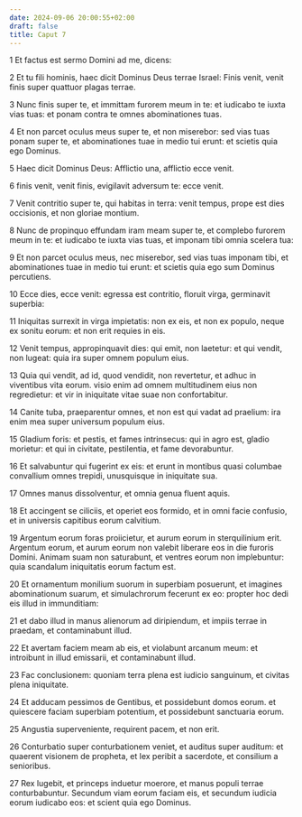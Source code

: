 ```yaml
---
date: 2024-09-06 20:00:55+02:00
draft: false
title: Caput 7
---
```





1 Et factus est sermo Domini ad me, dicens:

2 Et tu fili hominis, haec dicit Dominus Deus terrae Israel: Finis venit, venit finis super quattuor plagas terrae.

3 Nunc finis super te, et immittam furorem meum in te: et iudicabo te iuxta vias tuas: et ponam contra te omnes abominationes tuas.

4 Et non parcet oculus meus super te, et non miserebor: sed vias tuas ponam super te, et abominationes tuae in medio tui erunt: et scietis quia ego Dominus.

5 Haec dicit Dominus Deus: Afflictio una, afflictio ecce venit.

6 finis venit, venit finis, evigilavit adversum te: ecce venit.

7 Venit contritio super te, qui habitas in terra: venit tempus, prope est dies occisionis, et non gloriae montium.

8 Nunc de propinquo effundam iram meam super te, et complebo furorem meum in te: et iudicabo te iuxta vias tuas, et imponam tibi omnia scelera tua:

9 Et non parcet oculus meus, nec miserebor, sed vias tuas imponam tibi, et abominationes tuae in medio tui erunt: et scietis quia ego sum Dominus percutiens.

10 Ecce dies, ecce venit: egressa est contritio, floruit virga, germinavit superbia:

11 Iniquitas surrexit in virga impietatis: non ex eis, et non ex populo, neque ex sonitu eorum: et non erit requies in eis.

12 Venit tempus, appropinquavit dies: qui emit, non laetetur: et qui vendit, non lugeat: quia ira super omnem populum eius.

13 Quia qui vendit, ad id, quod vendidit, non revertetur, et adhuc in viventibus vita eorum. visio enim ad omnem multitudinem eius non regredietur: et vir in iniquitate vitae suae non confortabitur.

14 Canite tuba, praeparentur omnes, et non est qui vadat ad praelium: ira enim mea super universum populum eius.

15 Gladium foris: et pestis, et fames intrinsecus: qui in agro est, gladio morietur: et qui in civitate, pestilentia, et fame devorabuntur.

16 Et salvabuntur qui fugerint ex eis: et erunt in montibus quasi columbae convallium omnes trepidi, unusquisque in iniquitate sua.

17 Omnes manus dissolventur, et omnia genua fluent aquis.

18 Et accingent se ciliciis, et operiet eos formido, et in omni facie confusio, et in universis capitibus eorum calvitium.

19 Argentum eorum foras proiicietur, et aurum eorum in sterquilinium erit. Argentum eorum, et aurum eorum non valebit liberare eos in die furoris Domini. Animam suam non saturabunt, et ventres eorum non implebuntur: quia scandalum iniquitatis eorum factum est.

20 Et ornamentum monilium suorum in superbiam posuerunt, et imagines abominationum suarum, et simulachrorum fecerunt ex eo: propter hoc dedi eis illud in immunditiam:

21 et dabo illud in manus alienorum ad diripiendum, et impiis terrae in praedam, et contaminabunt illud.

22 Et avertam faciem meam ab eis, et violabunt arcanum meum: et introibunt in illud emissarii, et contaminabunt illud.

23 Fac conclusionem: quoniam terra plena est iudicio sanguinum, et civitas plena iniquitate.

24 Et adducam pessimos de Gentibus, et possidebunt domos eorum. et quiescere faciam superbiam potentium, et possidebunt sanctuaria eorum.

25 Angustia superveniente, requirent pacem, et non erit.

26 Conturbatio super conturbationem veniet, et auditus super auditum: et quaerent visionem de propheta, et lex peribit a sacerdote, et consilium a senioribus.

27 Rex lugebit, et princeps induetur moerore, et manus populi terrae conturbabuntur. Secundum viam eorum faciam eis, et secundum iudicia eorum iudicabo eos: et scient quia ego Dominus.

